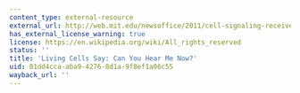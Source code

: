 ```yaml
---
content_type: external-resource
external_url: http://web.mit.edu/newsoffice/2011/cell-signaling-received-1117.html
has_external_license_warning: true
license: https://en.wikipedia.org/wiki/All_rights_reserved
status: ''
title: 'Living Cells Say: Can You Hear Me Now?'
uid: 01dd4cca-aba9-4276-8d1a-9f8ef1a06c55
wayback_url: ''
---
```


